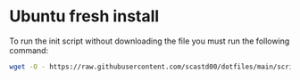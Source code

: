 # Ubuntu fresh install
To run the init script without downloading the file you must run the following command:

```bash
wget -O - https://raw.githubusercontent.com/scastd00/dotfiles/main/scripts/init_ubuntu20_04.sh | bash
```
